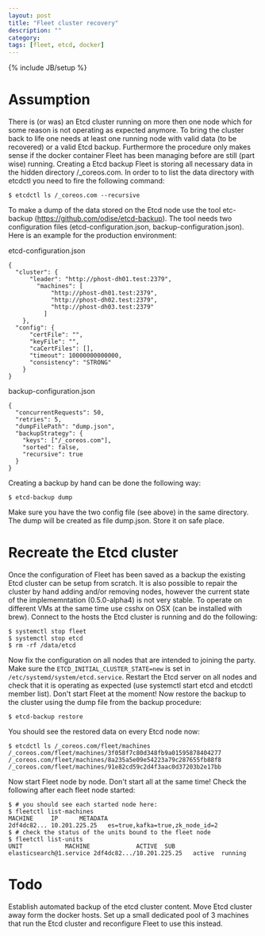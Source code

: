 ```yaml
---
layout: post
title: "Fleet cluster recovery"
description: ""
category: 
tags: [fleet, etcd, docker]
---
```

{% include JB/setup %}

# Assumption

There is (or was) an Etcd cluster running on more then one node which for some reason is not operating as expected anymore. To bring the cluster back to life one needs at least one running node with valid data (to be recovered) or a valid Etcd backup. Furthermore the procedure only makes sense if the docker container Fleet has been managing before are still (part wise) running.
Creating a Etcd backup
Fleet is storing all necessary data in the hidden directory /_coreos.com. In order to to list the data directory with etcdctl you need to fire the following command:

    $ etcdctl ls /_coreos.com --recursive

To make a dump of the data stored on the Etcd node use the tool etc-backup (https://github.com/odise/etcd-backup). The tool needs two configuration files (etcd-configuration.json, backup-configuration.json). Here is an example for the production environment:

etcd-configuration.json

    {
      "cluster": {
          "leader": "http://phost-dh01.test:2379",
            "machines": [
                "http://phost-dh01.test:2379",
                "http://phost-dh02.test:2379",
                "http://phost-dh03.test:2379"
              ]
        },
      "config": {
          "certFile": "",
          "keyFile": "",
          "caCertFiles": [],
          "timeout": 10000000000000,
          "consistency": "STRONG"
        }
    }

backup-configuration.json

    {
      "concurrentRequests": 50,
      "retries": 5,
      "dumpFilePath": "dump.json",
      "backupStrategy": {
        "keys": ["/_coreos.com"],
        "sorted": false,
        "recursive": true
      }
    }

Creating a backup by hand can be done the following way:

    $ etcd-backup dump

Make sure you have the two config file (see above) in the same directory. The dump will be created as file dump.json.  Store it on safe place.

# Recreate the Etcd cluster

Once the configuration of Fleet has been saved as a backup the existing Etcd cluster can be setup from scratch. It is also possible to repair the cluster by hand adding and/or removing nodes, however the current state of the implememntation (0.5.0-alpha4) is not very stable. 
To operate on different VMs at the same time use csshx on OSX (can be installed with brew). Connect to the hosts the Etcd cluster is running and do the following:


    $ systemctl stop fleet
    $ systemctl stop etcd
    $ rm -rf /data/etcd


Now fix the configuration on all nodes that are intended to joining the party. Make sure the `ETCD_INITIAL_CLUSTER_STATE=new` is set in `/etc/systemd/system/etcd.service`. Restart the Etcd server on all nodes and check that it is operating as expected (use systemctl start etcd and etcdctl member list).  Don't start Fleet at the moment!
Now restore the backup to the cluster using the dump file from the backup procedure:

    $ etcd-backup restore

You should see the restored data on every Etcd node now:

    $ etcdctl ls /_coreos.com/fleet/machines
    /_coreos.com/fleet/machines/3f058f7c80d348fb9a01595878404277
    /_coreos.com/fleet/machines/8a235a5e09e54223a79c287655fb88f8
    /_coreos.com/fleet/machines/91e82cd59c2d4f3aac0d37203b2e17bb

Now start Fleet node by node. Don't start all at the same time! Check the following after each fleet node started:

    $ # you should see each started node here:
    $ fleetctl list-machines
    MACHINE		IP		METADATA
    2df4dc82...	10.201.225.25	es=true,kafka=true,zk_node_id=2
    $ # check the status of the units bound to the fleet node
    $ fleetctl list-units
    UNIT			MACHINE				ACTIVE	SUB
    elasticsearch@1.service	2df4dc82.../10.201.225.25	active	running

# Todo

Establish automated backup of the etcd cluster content.
Move Etcd cluster away form the docker hosts. Set up a small dedicated pool of 3 machines that run the Etcd cluster and reconfigure Fleet to use this instead.


